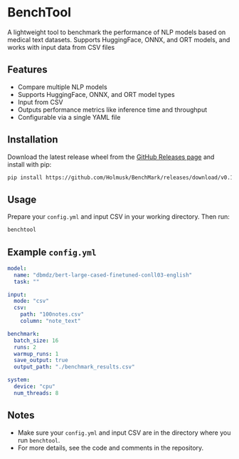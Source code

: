 # BenchTool

A lightweight tool to benchmark the performance of NLP models based on medical text datasets. Supports HuggingFace, ONNX, and ORT models, and works with input data from CSV files

## Features
- Compare multiple NLP models
- Supports HuggingFace, ONNX, and ORT model types
- Input from CSV
- Outputs performance metrics like inference time and throughput
- Configurable via a single YAML file

## Installation

Download the latest release wheel from the [GitHub Releases page](https://github.com/Holmusk/BenchMark/releases) and install with pip:

```sh
pip install https://github.com/Holmusk/BenchMark/releases/download/v0.1.0/benchtool-0.1.0-py3-none-any.whl
```

## Usage

Prepare your `config.yml` and input CSV in your working directory. Then run:

```sh
benchtool
```

## Example `config.yml`

```yaml
model:
  name: "dbmdz/bert-large-cased-finetuned-conll03-english"
  task: ""

input:
  mode: "csv"
  csv:
    path: "100notes.csv"
    column: "note_text"

benchmark:
  batch_size: 16
  runs: 2
  warmup_runs: 1
  save_output: true
  output_path: "./benchmark_results.csv"

system:
  device: "cpu"
  num_threads: 8
```

## Notes
- Make sure your `config.yml` and input CSV are in the directory where you run `benchtool`.
- For more details, see the code and comments in the repository.
